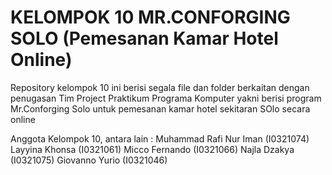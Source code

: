 # KELOMPOK 10 MR.CONFORGING SOLO (Pemesanan Kamar Hotel Online)
Repository kelompok 10 ini berisi segala file dan folder berkaitan dengan penugasan Tim Project Praktikum Programa Komputer yakni berisi program Mr.Conforging Solo untuk pemesanan kamar hotel sekitaran SOlo secara online

Anggota Kelompok 10, antara lain :
Muhammad Rafi Nur Iman (I0321074)
Layyina Khonsa (I0321061)
Micco Fernando (I0321066)
Najla Dzakya (I0321075)
Giovanno Yurio (I0321046)
